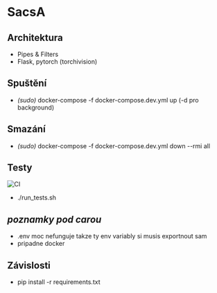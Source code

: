 # SacsA

## Architektura

- Pipes & Filters
- Flask, pytorch (torchivision)

## Spuštění
- *(sudo)* docker-compose -f docker-compose.dev.yml up (-d pro background)

## Smazání
- *(sudo)* docker-compose -f docker-compose.dev.yml down --rmi all

## Testy
![CI](https://github.com/Andromius/Diploma/actions/workflows/python-app.yml/badge.svg)

- ./run_tests.sh


## *poznamky pod carou*
- .env moc nefunguje takze ty env variably si musis exportnout sam
- pripadne docker

## Závislosti
- pip install -r requirements.txt
